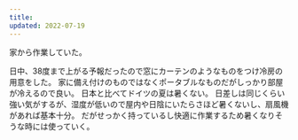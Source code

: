```yaml
---
title: 
updated: 2022-07-19
---
```


家から作業していた。

日中、38度まで上がる予報だったので窓にカーテンのようなものをつけ冷房の用意をした。
家に備え付けのものではなくポータブルなものだがしっかり部屋が冷えるので良い。
日本と比べてドイツの夏は暑くない。
日差しは同じくらい強い気がするが、湿度が低いので屋内や日陰にいたらさほど暑くないし、扇風機があれば基本十分。
だがせっかく持っているし快適に作業するため暑くなりそうな時には使っていく。
